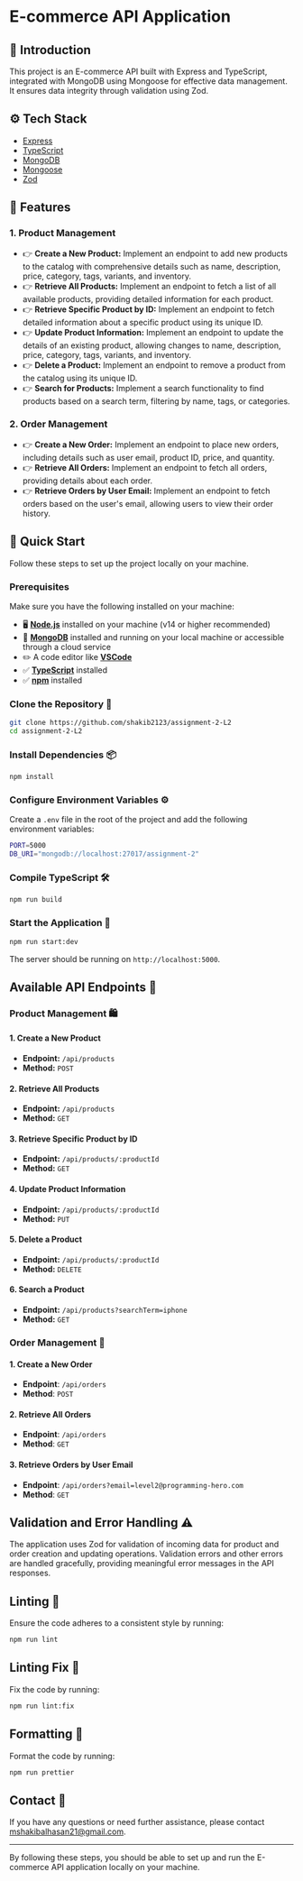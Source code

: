 # E-commerce API Application

## 🤖 Introduction

This project is an E-commerce API built with Express and TypeScript, integrated with MongoDB using Mongoose for effective data management. It ensures data integrity through validation using Zod.

## ⚙️ Tech Stack

- [Express](https://expressjs.com/)
- [TypeScript](https://www.typescriptlang.org/)
- [MongoDB](https://www.mongodb.com/)
- [Mongoose](https://mongoosejs.com/)
- [Zod](https://zod.dev/)

## 🔋 Features

### 1. Product Management

- 👉 **Create a New Product:** Implement an endpoint to add new products to the catalog with comprehensive details such as name, description, price, category, tags, variants, and inventory.
- 👉 **Retrieve All Products:** Implement an endpoint to fetch a list of all available products, providing detailed information for each product.
- 👉 **Retrieve Specific Product by ID:** Implement an endpoint to fetch detailed information about a specific product using its unique ID.
- 👉 **Update Product Information:** Implement an endpoint to update the details of an existing product, allowing changes to name, description, price, category, tags, variants, and inventory.
- 👉 **Delete a Product:** Implement an endpoint to remove a product from the catalog using its unique ID.
- 👉 **Search for Products:** Implement a search functionality to find products based on a search term, filtering by name, tags, or categories.

### 2. Order Management

- 👉 **Create a New Order:** Implement an endpoint to place new orders, including details such as user email, product ID, price, and quantity.
- 👉 **Retrieve All Orders:** Implement an endpoint to fetch all orders, providing details about each order.
- 👉 **Retrieve Orders by User Email:** Implement an endpoint to fetch orders based on the user's email, allowing users to view their order history.

## 🤸 Quick Start

Follow these steps to set up the project locally on your machine.

### Prerequisites

Make sure you have the following installed on your machine:

- 🖥️ [**Node.js**](https://nodejs.org/en) installed on your machine (v14 or higher recommended)
- 🍃 [**MongoDB**](https://www.mongodb.com/) installed and running on your local machine or accessible through a cloud service
- ✏️ A code editor like [**VSCode**](https://code.visualstudio.com/)
- ✅ [**TypeScript**](https://www.typescriptlang.org/) installed
- ✅ [**npm**](https://www.npmjs.com/) installed

### Clone the Repository 📂

```bash
git clone https://github.com/shakib2123/assignment-2-L2
cd assignment-2-L2
```

### Install Dependencies 📦

```bash
npm install
```

### Configure Environment Variables ⚙️

Create a `.env` file in the root of the project and add the following environment variables:

```bash
PORT=5000
DB_URI="mongodb://localhost:27017/assignment-2"
```

### Compile TypeScript 🛠️

```bash
npm run build
```

### Start the Application 🚀

```bash
npm run start:dev
```

The server should be running on `http://localhost:5000`.

## Available API Endpoints 📌

### Product Management 🛍️

#### 1. Create a New Product

- **Endpoint:** `/api/products`
- **Method:** `POST`

#### 2. Retrieve All Products

- **Endpoint:** `/api/products`
- **Method:** `GET`

#### 3. Retrieve Specific Product by ID

- **Endpoint:** `/api/products/:productId`
- **Method:** `GET`

#### 4. Update Product Information

- **Endpoint:** `/api/products/:productId`
- **Method:** `PUT`

#### 5. Delete a Product

- **Endpoint:** `/api/products/:productId`
- **Method:** `DELETE`

#### 6. Search a Product

- **Endpoint:** `/api/products?searchTerm=iphone`
- **Method:** `GET`

### Order Management 🛒

#### 1. Create a New Order

- **Endpoint**: `/api/orders`
- **Method**: `POST`

#### 2. Retrieve All Orders

- **Endpoint**: `/api/orders`
- **Method**: `GET`

#### 3. Retrieve Orders by User Email

- **Endpoint**: `/api/orders?email=level2@programming-hero.com`
- **Method**: `GET`

## Validation and Error Handling ⚠️

The application uses Zod for validation of incoming data for product and order creation and updating operations. Validation errors and other errors are handled gracefully, providing meaningful error messages in the API responses.

## Linting 🧹

Ensure the code adheres to a consistent style by running:

```bash
npm run lint
```

## Linting Fix 🧹

Fix the code by running:

```bash
npm run lint:fix
```

## Formatting 🧹

Format the code by running:

```bash
npm run prettier
```

## Contact 📧

If you have any questions or need further assistance, please contact mshakibalhasan21@gmail.com.

---

By following these steps, you should be able to set up and run the E-commerce API application locally on your machine.
